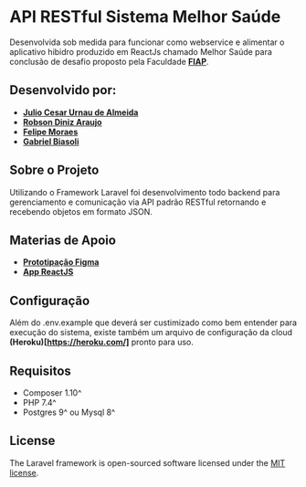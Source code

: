 # API RESTful Sistema Melhor Saúde 
Desenvolvida sob medida para funcionar como webservice e alimentar o aplicativo hibidro produzido em ReactJs chamado Melhor Saúde para conclusão de desafio proposto pela Faculdade **[FIAP](https://fiap.com.br)**.


## Desenvolvido por:
- **[Julio Cesar Urnau de Almeida](https://www.linkedin.com/in/urnau/)**
- **[Robson Diniz Araujo](https://www.linkedin.com/in/robsondaraujo/)**
- **[Felipe Moraes](#)**
- **[Gabriel Biasoli](#)**



## Sobre o Projeto
Utilizando o Framework Laravel foi desenvolvimento todo backend para gerenciamento e comunicação via API padrão RESTful retornando e recebendo objetos em formato JSON.


## Materias de Apoio
- **[Prototipação Figma](https://www.figma.com/file/7MIK4jMREmAz87FkCSnCP9/Melhor-Sa%C3%BAde?node-id=11%3A407)**
- **[App ReactJS](https://github.com/urnauzao/app-melhor-saude)**


## Configuração
Além do .env.example que deverá ser custimizado como bem entender para execução do sistema, existe também um arquivo de configuração da cloud **(Heroku)[https://heroku.com/]** pronto para uso.


## Requisitos
- Composer 1.10^
- PHP 7.4^
- Postgres 9^ ou Mysql 8^


## License
The Laravel framework is open-sourced software licensed under the [MIT license](https://opensource.org/licenses/MIT).
